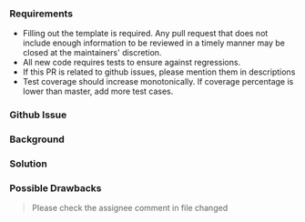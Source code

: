 ### Requirements

* Filling out the template is required. Any pull request that does not include enough information to be reviewed in a timely manner may be closed at the maintainers' discretion.
* All new code requires tests to ensure against regressions.
* If this PR is related to github issues, please mention them in descriptions
* Test coverage should increase monotonically. If coverage percentage is lower than master, add more test cases.

### Github Issue
<!--
    Add the github issue number if exists(ex. Fixes #1, Closes #1 or Resolves #1).
-->

### Background
<!--
    Explain why this pull request was created.
-->

### Solution
<!-- 
    Explain how you solved this problem.
-->

### Possible Drawbacks
<!--
    What are the possible side-effects or negative impacts of the code change?
-->

> Please check the assignee comment in file changed
<!--
    Please comment additional descriptions in file changed 
-->
